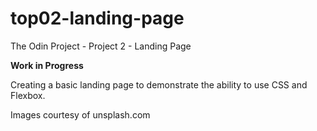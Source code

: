 # top02-landing-page
The Odin Project - Project 2 - Landing Page

**Work in Progress**

Creating a basic landing page to demonstrate the ability to use CSS and Flexbox.

Images courtesy of unsplash.com
